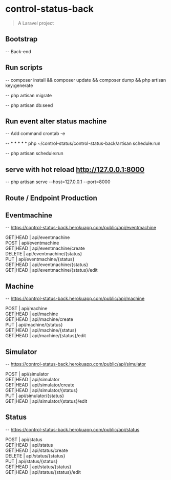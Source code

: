# control-status-back

> A Laravel project

## Bootstrap

-- Back-end

## Run scripts

-- composer install && composer update && composer dump && php artisan key:generate

-- php artisan migrate

-- php artisan db:seed

## Run event alter status machine

-- Add command crontab -e

-- * * * * * php ~/control-status/control-status-back/artisan schedule:run

-- php artisan schedule:run 
   

## serve with hot reload http://127.0.0.1:8000

-- php artisan serve --host=127.0.0.1 --port=8000

## Route / Endpoint Production

## Eventmachine

-- https://control-status-back.herokuapp.com/public/api/eventmachine
                                          
GET|HEAD                               | api/eventmachine               
POST                                   | api/eventmachine               
GET|HEAD                               | api/eventmachine/create        
DELETE                                 | api/eventmachine/{status}      
PUT                                    | api/eventmachine/{status}      
GET|HEAD                               | api/eventmachine/{status}      
GET|HEAD                               | api/eventmachine/{status}/edit 


## Machine

-- https://control-status-back.herokuapp.com/public/api/machine

POST                                   | api/machine                    
GET|HEAD                               | api/machine                    
GET|HEAD                               | api/machine/create             
PUT                                    | api/machine/{status}           
GET|HEAD                               | api/machine/{status}           
GET|HEAD                               | api/machine/{status}/edit      
            
## Simulator

-- https://control-status-back.herokuapp.com/public/api/simulator

POST                                   | api/simulator                  
GET|HEAD                               | api/simulator                  
GET|HEAD                               | api/simulator/create           
GET|HEAD                               | api/simulator/{status}         
PUT                                    | api/simulator/{status}         
GET|HEAD                               | api/simulator/{status}/edit    

## Status

-- https://control-status-back.herokuapp.com/public/api/status

POST                                   | api/status                     
GET|HEAD                               | api/status                     
GET|HEAD                               | api/status/create              
DELETE                                 | api/status/{status}            
PUT                                    | api/status/{status}            
GET|HEAD                               | api/status/{status}            
GET|HEAD                               | api/status/{status}/edit       
